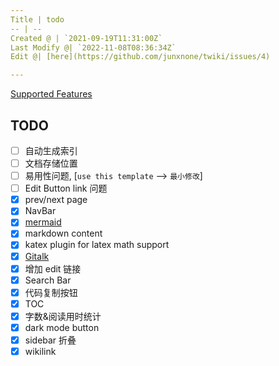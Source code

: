 ```yaml
---
Title | todo
-- | --
Created @ | `2021-09-19T11:31:00Z`
Last Modify @| `2022-11-08T08:36:34Z`
Edit @| [here](https://github.com/junxnone/twiki/issues/4)

---
```

[Supported Features](/Supported_Features)

## TODO

- [ ] 自动生成索引
- [ ] 文档存储位置
- [ ] 易用性问题, [`use this template` --> `最小修改`]
- [ ] Edit Button link 问题
- [x] prev/next page
- [x] NavBar
- [x] [mermaid](https://github.com/Leward/mermaid-docsify)
- [x] markdown content
- [x] katex plugin for latex math support
- [x] [Gitalk](https://github.com/gitalk/gitalk/blob/master/readme-cn.md)
- [x] 增加 edit 链接
- [x] Search Bar
- [x] 代码复制按钮
- [x] TOC
- [x] 字数&阅读用时统计
- [x] dark mode button
- [x] sidebar 折叠
- [x] wikilink
